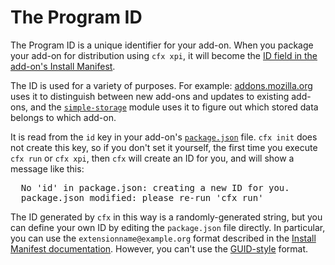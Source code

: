 <!-- This Source Code Form is subject to the terms of the Mozilla Public
   - License, v. 2.0. If a copy of the MPL was not distributed with this
   - file, You can obtain one at http://mozilla.org/MPL/2.0/. -->

# The Program ID #

The Program ID is a unique identifier for your add-on. When you package your
add-on for distribution using `cfx xpi`, it will become the
[ID field in the add-on's Install Manifest](https://developer.mozilla.org/en/install.rdf#id).

The ID is used for a variety
of purposes. For example: [addons.mozilla.org](http://addons.mozilla.org) uses
it to distinguish between new add-ons and updates to existing add-ons, and the
[`simple-storage`](packages/addon-kit/simple-storage.html) module uses it
to figure out which stored data belongs to which add-on.

It is read from the `id` key in your add-on's [`package.json`](dev-guide/addon-development/package-spec.html) file.
`cfx init` does not create this key, so if you don't set it yourself, the
first time you execute `cfx run` or `cfx xpi`, then `cfx` will create an
ID for you, and will show a message like this:

<pre>
  No 'id' in package.json: creating a new ID for you.
  package.json modified: please re-run 'cfx run'
</pre>

The ID generated by `cfx` in this way is a randomly-generated string, but
you can define your own ID by editing the `package.json` file
directly. In particular, you can use the `extensionname@example.org` format
described in the
[Install Manifest documentation](https://developer.mozilla.org/en/install.rdf#id).
However, you can't use the
[GUID-style](https://developer.mozilla.org/en/Generating_GUIDs) format.
